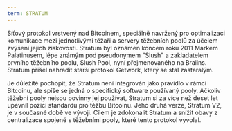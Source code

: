 ```yaml
---
term: STRATUM
---
```


Síťový protokol vrstvený nad Bitcoinem, speciálně navržený pro optimalizaci komunikace mezi jednotlivými těžaři a servery těžebních poolů za účelem zvýšení jejich ziskovosti. Stratum byl oznámen koncem roku 2011 Markem Palatinusem, lépe známým pod pseudonymem "Slush" a zakladatelem prvního těžebního poolu, Slush Pool, nyní přejmenovaného na Braiins. Stratum přišel nahradit starší protokol Getwork, který se stal zastaralým.

Je důležité pochopit, že Stratum není integrován jako pravidlo v rámci Bitcoinu, ale spíše se jedná o specifický software používaný pooly. Ačkoliv těžební pooly nejsou povinny jej používat, Stratum si za více než deset let upevnil pozici standardu pro těžbu Bitcoinu. Jeho druhá verze, Stratum V2, je v současné době ve vývoji. Cílem je zdokonalit Stratum a snížit obavy z centralizace spojené s těžebními pooly, které tento protokol vyvolal.